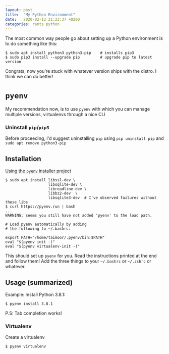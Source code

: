 ```yaml
---
layout: post
title:  "My Python Environment"
date:   2020-02-12 21:22:37 +0200
categories: rants python
---
```


The most common way people go about setting up a Python environment is to do something like this:

```console
$ sudo apt install python3 python3-pip    # installs pip3
$ sudo pip3 install --upgrade pip         # upgrade pip to latest version
```

Congrats, now you're stuck with whatever version ships with the distro. I think we can do better!


# `pyenv`

My recommendation now, is to use `pyenv` with which you can manage multiple versions, virtualenvs through a nice CLI

### Uninstall `pip`/`pip3`
Before proceeding, I'd suggest uninstalling `pip` using `pip uninstall pip` and `sudo apt remove python3-pip`

## Installation

[Using the `pyenv` installer project](https://github.com/pyenv/pyenv-installer)

```console
$ sudo apt install libssl-dev \
                   libsqlite-dev \
                   libreadline-dev \
                   libbz2-dev  \
                   libsqlite3-dev  # I've observed failures without these libs
$ curl https://pyenv.run | bash
...
WARNING: seems you still have not added 'pyenv' to the load path.

# Load pyenv automatically by adding
# the following to ~/.bashrc:

export PATH="/home/taimoor/.pyenv/bin:$PATH"
eval "$(pyenv init -)"
eval "$(pyenv virtualenv-init -)"
```

This should set up `pyenv` for you. Read the instructions printed at the end and follow them! Add the three things to your `~/.bashrc` or `~/.zshrc` or whatever.

## Usage (summarized)

Example: Install Python 3.8.1:

```console
$ pyenv install 3.8.1
```

P.S: Tab completion works!

### Virtualenv
Create a virtualenv
```console
$ pyenv virtualenv
```